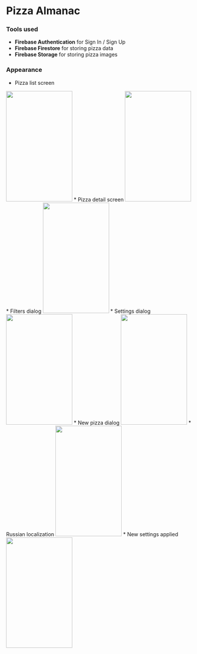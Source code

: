 # Pizza Almanac

### Tools used

* **Firebase Authentication** for Sign In / Sign Up
* **Firebase Firestore** for storing pizza data
* **Firebase Storage** for storing pizza images

### Appearance

* Pizza list screen
<img src="https://github.com/polina-krukovich/pizza-almanac-android/blob/master/screenshots/list.png" width="180" height="300"/>
* Pizza detail screen
<img src="https://github.com/polina-krukovich/pizza-almanac-android/blob/master/screenshots/detail.png" width="180" height="300" />
* Filters dialog
<img src="https://github.com/polina-krukovich/pizza-almanac-android/blob/master/screenshots/filter.png" width="180" height="300" />
* Settings dialog
<img src="https://github.com/polina-krukovich/pizza-almanac-android/blob/master/screenshots/settings.png" width="180" height="300" />
* New pizza dialog
<img src="https://github.com/polina-krukovich/pizza-almanac-android/blob/master/screenshots/addnew.png" width="180" height="300" />
* Russian localization
<img src="https://github.com/polina-krukovich/pizza-almanac-android/blob/master/screenshots/rulang.png" width="180" height="300" />
* New settings applied 
<img src="https://github.com/polina-krukovich/pizza-almanac-android/blob/master/screenshots/newsettings.png" width="180" height="300" />
